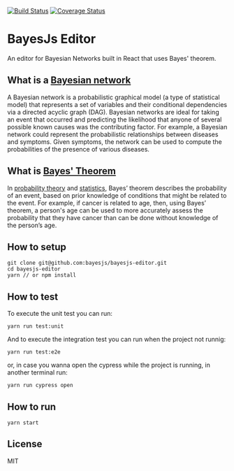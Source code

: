 [![Build Status](https://travis-ci.org/bayesjs/bayesjs-editor.svg?branch=master)](https://travis-ci.org/bayesjs/bayesjs-editor)
[![Coverage Status](https://coveralls.io/repos/github/bayesjs/bayesjs-editor/badge.svg)](https://coveralls.io/github/bayesjs/bayesjs-editor)

# BayesJs Editor

An editor for Bayesian Networks built in React that uses Bayes' theorem.

## What is a [Bayesian network](https://en.wikipedia.org/wiki/Bayesian_network)

A Bayesian network is a probabilistic graphical model (a type of statistical model) that represents a set of variables and their conditional dependencies via a directed acyclic graph (DAG). Bayesian networks are ideal for taking an event that occurred and predicting the likelihood that anyone of several possible known causes was the contributing factor. For example, a Bayesian network could represent the probabilistic relationships between diseases and symptoms. Given symptoms, the network can be used to compute the probabilities of the presence of various diseases.

## What is [Bayes' Theorem](https://en.wikipedia.org/wiki/Bayes%27_theorem)

In [probability theory](https://en.wikipedia.org/wiki/Probability_theory) and [statistics](https://en.wikipedia.org/wiki/Statistics), Bayes’ theorem describes the probability of an event, based on prior knowledge of conditions that might be related to the event. For example, if cancer is related to age, then, using Bayes’ theorem, a person's age can be used to more accurately assess the probability that they have cancer than can be done without knowledge of the person’s age.

## How to setup

```
git clone git@github.com:bayesjs/bayesjs-editor.git
cd bayesjs-editor
yarn // or npm install
```

## How to test

To execute the unit test you can run:
```
yarn run test:unit
```

And to execute the integration test you can run when the project not runnig:
```
yarn run test:e2e
```

or, in case you wanna open the cypress while the project is running, in another terminal run:
```
yarn run cypress open
```

## How to run

```
yarn start
```

## License

MIT
